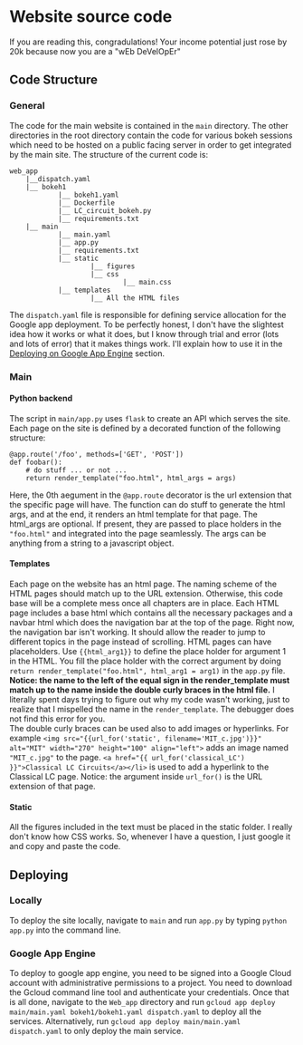 # Website source code
If you are reading this, congradulations! Your income potential just rose by 20k because now you are a "wEb DeVelOpEr"

## Code Structure 
### General 
The code for the main website is contained in the `main` directory. The other directories in the root directory contain the code for various bokeh sessions which need to be hosted on a public facing server in order to get integrated by the main site. The structure of the current code is:

```
web_app 
    |__dispatch.yaml
    |__ bokeh1
            |__ bokeh1.yaml
            |__ Dockerfile
            |__ LC_circuit_bokeh.py
            |__ requirements.txt
    |__ main
            |__ main.yaml
            |__ app.py
            |__ requirements.txt
            |__ static
                    |__ figures
                    |__ css
                            |__ main.css
            |__ templates
                    |__ All the HTML files

```
The `dispatch.yaml` file is responsible for defining service allocation for the Google app deployment. To be perfectly honest, I don't have the slightest idea how it works or what it does, but I know through trial and error (lots and lots of error) that it makes things work. I'll explain how to use it in the [Deploying on Google App Engine](https://github.com/karlberggren/QuantumCircuitsClass/tree/main/web_app#deploying) section. 

### Main
#### Python backend 
The script in `main/app.py` uses `flask` to create an API which serves the site. Each page on the site is defined by a decorated function of the following structure:
```
@app.route('/foo', methods=['GET', 'POST'])
def foobar():
    # do stuff ... or not ...
    return render_template("foo.html", html_args = args)
```
Here, the 0th aegument in the `@app.route` decorator is the url extension that the specific page will have. The function can do stuff to generate the html args, and at the end, it renders an html template for that page. The html_args are optional. If present, they are passed to place holders in the `"foo.html"` and integrated into the page seamlessly. The args can be anything from a string to a javascript object. 

#### Templates 
Each page on the website has an html page. The naming scheme of the HTML pages should match up to the URL extension. Otherwise, this code base will be a complete mess once all chapters are in place.
Each HTML page includes a base html which contains all the necessary packages and a navbar html which does the navigation bar at the top of the page. Right now, the navigation bar isn't working. It should allow the reader to jump to different topics in the page instead of scrolling. 
HTML pages can have placeholders. Use `{{html_arg1}}` to define the place holder for argument 1 in the HTML. You fill the place holder with the correct argument by doing  `return render_template("foo.html", html_arg1 = arg1)` in the `app.py` file. **Notice: the name to the left of the equal sign in the render_template must match up to the name inside the double curly braces in the html file.** I literally spent days trying to figure out why my code wasn't working, just to realize that I mispelled the name in the `render_template`. The debugger does not find this error for you.  
The double curly braces can be used also to add images or hyperlinks. 
For example `<img src="{{url_for('static', filename='MIT_c.jpg')}}" alt="MIT" width="270" height="100" align="left">` adds an image named `"MIT_c.jpg"` to the page. `<a href="{{ url_for('classical_LC') }}">Classical LC Circuits</a></li>` is used to add a hyperlink to the Classical LC page. Notice: the argument inside `url_for()` is the URL extension of that page. 

#### Static
All the figures included in the text must be placed in the static folder. 
I really don't know how CSS works. So, whenever I have a question, I just google it and copy and paste the code.


## Deploying
### Locally
To deploy the site locally, navigate to `main` and run `app.py` by typing `python app.py` into the command line.
### Google App Engine
To deploy to google app engine, you need to be signed into a Google Cloud account with administrative permissions to a project. You need to download the Gcloud command line tool and authenticate your credentials. Once that is all done, navigate to the `Web_app` directory and run `gcloud app deploy main/main.yaml bokeh1/bokeh1.yaml dispatch.yaml` to deploy all the services. Alternatively, run `gcloud app deploy main/main.yaml  dispatch.yaml` to only deploy the main service. 